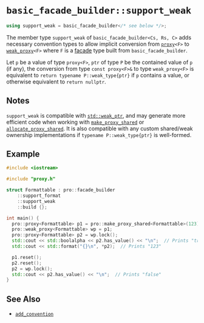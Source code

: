 # `basic_facade_builder::support_weak`

```cpp
using support_weak = basic_facade_builder</* see below */>;
```

The member type `support_weak` of `basic_facade_builder<Cs, Rs, C>` adds necessary convention types to allow implicit conversion from [`proxy`](../proxy.md)`<F>` to [`weak_proxy`](../weak_proxy.md)`<F>` where `F` is a [facade](../facade.md) type built from `basic_facade_builder`.

Let `p` be a value of type `proxy<F>`, `ptr` of type `P` be the contained value of `p` (if any), the conversion from type `const proxy<F>&` to type `weak_proxy<F>` is equivalent to `return typename P::weak_type{ptr}` if `p` contains a value, or otherwise equivalent to `return nullptr`.

## Notes

`support_weak` is compatible with [`std::weak_ptr`](https://en.cppreference.com/w/cpp/memory/weak_ptr), and may generate more efficient code when working with [`make_proxy_shared`](../make_proxy_shared.md) or [`allocate_proxy_shared`](../allocate_proxy_shared.md). It is also compatible with any custom shared/weak ownership implementations if `typename P::weak_type{ptr}` is well-formed.

## Example

```cpp
#include <iostream>

#include "proxy.h"

struct Formattable : pro::facade_builder
    ::support_format
    ::support_weak
    ::build {};

int main() {
  pro::proxy<Formattable> p1 = pro::make_proxy_shared<Formattable>(123);
  pro::weak_proxy<Formattable> wp = p1;
  pro::proxy<Formattable> p2 = wp.lock();
  std::cout << std::boolalpha << p2.has_value() << "\n";  // Prints "true"
  std::cout << std::format("{}\n", *p2);  // Prints "123"

  p1.reset();
  p2.reset();
  p2 = wp.lock();
  std::cout << p2.has_value() << "\n";  // Prints "false"
}
```

## See Also

- [`add_convention`](add_convention.md)
